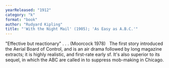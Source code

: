 ```yaml
---
yearReleased: "1912"
category: "k"
format: "book"
author: "Rudyard Kipling"
title: "'With the Night Mail' (1905); 'As Easy as A.B.C.'"
---
```

"Effective but reactionary" . . . (Moorcock 1978)
 
The first story introduced the Aerial Board  of Control, and is an air drama followed by long magazine extracts; it is highly  realistic, and first-rate early sf. It's also superior to its sequel, in which  the ABC are called in to suppress mob-making in Chicago.
 